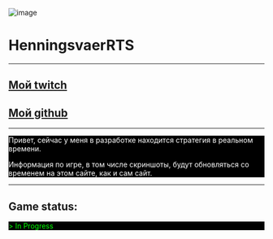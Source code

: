 ![image](https://user-images.githubusercontent.com/34309871/187972346-706e2aa5-66ee-4224-b059-7d8aa6ee2c06.png)

# HenningsvaerRTS
---------------------------------------------

## [Мой twitch](https://www.twitch.tv/henningsvaerl)

## [Мой github](https://github.com/AntonNikolaevmyname)

---------------------------------------------

<div style="background-color: #000; color: #fff;">
Привет, сейчас у меня в разработке находится стратегия в реальном времени.

Информация по игре, в том числе скриншоты, будут обновляться со временем на этом сайте, как и сам сайт.

</div>

---------------------------------------------

## Game status: 

<div style="background-color: #000; color: #00ff00;"> > In Progress</div>
